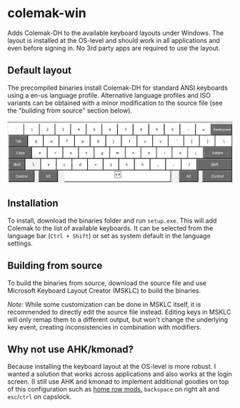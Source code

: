# colemak-win

Adds Colemak-DH to the available keyboard layouts under Windows. The layout is installed
at the OS-level and should work in all applications and even before signing in. No 3rd
party apps are required to use the layout.

## Default layout

The precompiled binaries install Colemak-DH for standard ANSI keyboards using a en-us
language profile. Alternative language profiles and ISO variants can be obtained with a
minor modification to the source file (see the "building from source" section below).

![](Colemak.jpg)

## Installation

To install, download the binaries folder and run `setup.exe`. This will add Colemak to
the list of available keyboards. It can be selected from the language bar (`Ctrl +
Shift`) or set as system default in the language settings.

## Building from source

To build the binaries from source, download the source file and use Microsoft Keyboard
Layout Creator (MSKLC) to build the binaries. 

*Note:* While some customization can be done in MSKLC itself, it is recommended to
directly edit the source file instead. Editing keys in MSKLC will only remap them to a
different output, but won't change the underlying key event, creating inconsistencies in
combination with modifiers.

## Why not use AHK/kmonad?

Because installing the keyboard layout at the OS-level is more robust. I wanted a
solution that works across applications and also works at the login screen. (I still use
AHK and kmonad to implement additional goodies on top of this configuration such as
[home row mods](https://precondition.github.io/home-row-mods), `backspace` on right alt
and `esc`/`ctrl` on capslock.
